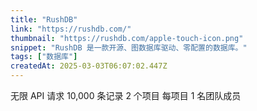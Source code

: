 ```yaml
---
title: "RushDB"
link: "https://rushdb.com/"
thumbnail: "https://rushdb.com/apple-touch-icon.png"
snippet: "RushDB 是一款开源、图数据库驱动、零配置的数据库。"
tags: ["数据库"]
createdAt: 2025-03-03T06:07:02.447Z
---
```

无限 API 请求
10,000 条记录
2 个项目
每项目 1 名团队成员
